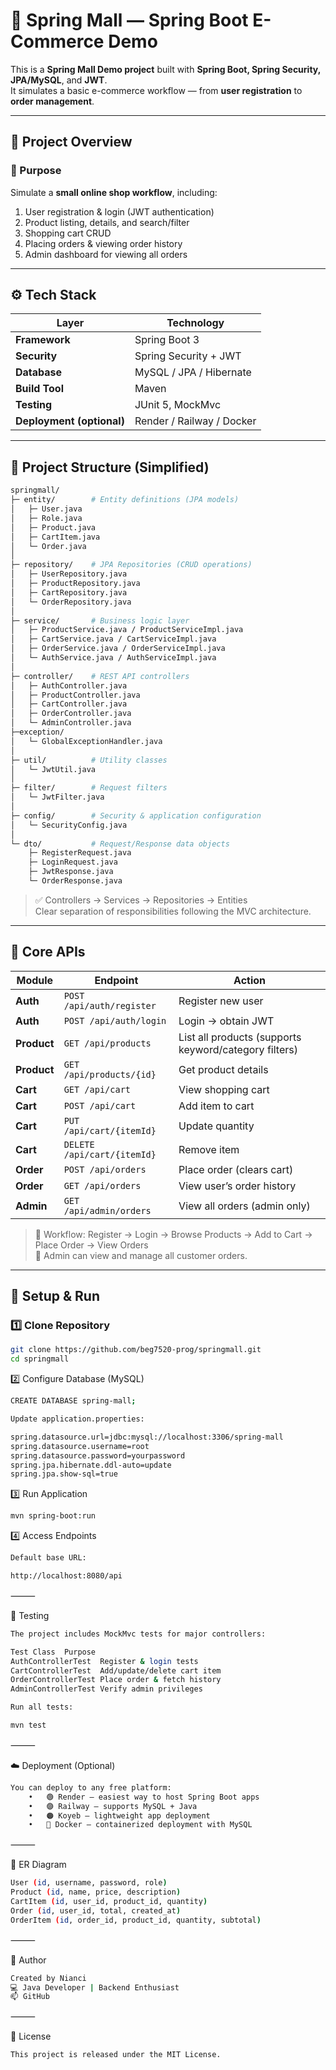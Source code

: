# 🛒 Spring Mall — Spring Boot E-Commerce Demo

This is a **Spring Mall Demo project** built with **Spring Boot, Spring Security, JPA/MySQL**, and **JWT**.  
It simulates a basic e-commerce workflow — from **user registration** to **order management**.

---

## 🚀 Project Overview

### 🎯 Purpose
Simulate a **small online shop workflow**, including:
1. User registration & login (JWT authentication)
2. Product listing, details, and search/filter
3. Shopping cart CRUD
4. Placing orders & viewing order history
5. Admin dashboard for viewing all orders

---

## ⚙️ Tech Stack

| Layer | Technology |
|-------|-------------|
| **Framework** | Spring Boot 3 |
| **Security** | Spring Security + JWT |
| **Database** | MySQL / JPA / Hibernate |
| **Build Tool** | Maven |
| **Testing** | JUnit 5, MockMvc |
| **Deployment (optional)** | Render / Railway / Docker |

---

## 🧩 Project Structure (Simplified)

```bash
springmall/
├─ entity/        # Entity definitions (JPA models)
│   ├─ User.java
│   ├─ Role.java
│   ├─ Product.java
│   ├─ CartItem.java
│   └─ Order.java
│
├─ repository/    # JPA Repositories (CRUD operations)
│   ├─ UserRepository.java
│   ├─ ProductRepository.java
│   ├─ CartRepository.java
│   └─ OrderRepository.java
│
├─ service/       # Business logic layer
│   ├─ ProductService.java / ProductServiceImpl.java
│   ├─ CartService.java / CartServiceImpl.java
│   ├─ OrderService.java / OrderServiceImpl.java
│   └─ AuthService.java / AuthServiceImpl.java
│
├─ controller/    # REST API controllers
│   ├─ AuthController.java
│   ├─ ProductController.java
│   ├─ CartController.java
│   ├─ OrderController.java
│   └─ AdminController.java
├─exception/
│   └─ GlobalExceptionHandler.java
│
├─ util/          # Utility classes
│   └─ JwtUtil.java
│
├─ filter/        # Request filters
│   └─ JwtFilter.java
│
├─ config/        # Security & application configuration
│   └─ SecurityConfig.java
│
└─ dto/           # Request/Response data objects
    ├─ RegisterRequest.java
    ├─ LoginRequest.java
    ├─ JwtResponse.java
    └─ OrderResponse.java
```

> ✅ Controllers → Services → Repositories → Entities  
> Clear separation of responsibilities following the MVC architecture.

---

## 🔑 Core APIs

| **Module** | **Endpoint** | **Action** |
|-------------|---------------|------------|
| **Auth** | `POST /api/auth/register` | Register new user |
| **Auth** | `POST /api/auth/login` | Login → obtain JWT |
| **Product** | `GET /api/products` | List all products (supports keyword/category filters) |
| **Product** | `GET /api/products/{id}` | Get product details |
| **Cart** | `GET /api/cart` | View shopping cart |
| **Cart** | `POST /api/cart` | Add item to cart |
| **Cart** | `PUT /api/cart/{itemId}` | Update quantity |
| **Cart** | `DELETE /api/cart/{itemId}` | Remove item |
| **Order** | `POST /api/orders` | Place order (clears cart) |
| **Order** | `GET /api/orders` | View user’s order history |
| **Admin** | `GET /api/admin/orders` | View all orders (admin only) |

> 🧭 Workflow: Register → Login → Browse Products → Add to Cart → Place Order → View Orders  
> 👑 Admin can view and manage all customer orders.

---

## 🧰 Setup & Run

### 1️⃣ Clone Repository
```bash
git clone https://github.com/beg7520-prog/springmall.git
cd springmall
```

2️⃣ Configure Database (MySQL)

```bash
CREATE DATABASE spring-mall;

Update application.properties:

spring.datasource.url=jdbc:mysql://localhost:3306/spring-mall
spring.datasource.username=root
spring.datasource.password=yourpassword
spring.jpa.hibernate.ddl-auto=update
spring.jpa.show-sql=true
```

3️⃣ Run Application

```bash
mvn spring-boot:run
```

4️⃣ Access Endpoints

```bash
Default base URL:

http://localhost:8080/api
```

⸻

🧪 Testing

```bash
The project includes MockMvc tests for major controllers:

Test Class	Purpose
AuthControllerTest	Register & login tests
CartControllerTest	Add/update/delete cart item
OrderControllerTest	Place order & fetch history
AdminControllerTest	Verify admin privileges

Run all tests:

mvn test
```

⸻

☁️ Deployment (Optional)

```bash
You can deploy to any free platform:
	•	🟢 Render — easiest way to host Spring Boot apps
	•	🟣 Railway — supports MySQL + Java
	•	🟠 Koyeb — lightweight app deployment
	•	🐳 Docker — containerized deployment with MySQL
```

⸻

📘 ER Diagram

```bash
User (id, username, password, role)
Product (id, name, price, description)
CartItem (id, user_id, product_id, quantity)
Order (id, user_id, total, created_at)
OrderItem (id, order_id, product_id, quantity, subtotal)
```

⸻

👤 Author

```bash
Created by Nianci
💻 Java Developer | Backend Enthusiast
📫 GitHub
```

⸻

🪪 License

```bash
This project is released under the MIT License.
```

